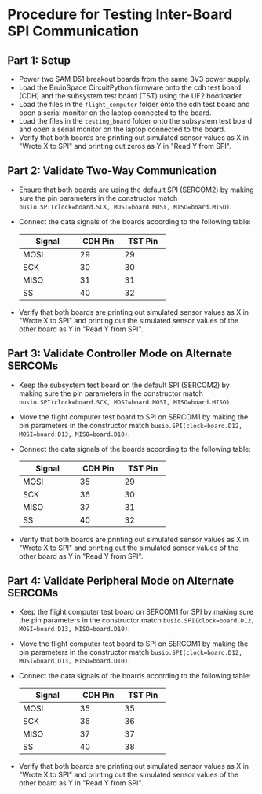# Procedure for Testing Inter-Board SPI Communication

## Part 1: Setup
 * Power two SAM D51 breakout boards from the same 3V3 power supply.
 * Load the BruinSpace CircuitPython firmware onto the cdh test board (CDH) and the subsystem test board (TST) using the UF2 bootloader.
 * Load the files in the `flight_computer` folder onto the cdh test board and open a serial monitor on the laptop connected to the board.
 * Load the files in the `testing_board` folder onto the subsystem test board and open a serial monitor on the laptop connected to the board.
 * Verify that both boards are printing out simulated sensor values as X in "Wrote X to SPI" and printing out zeros as Y in "Read Y from SPI".

## Part 2: Validate Two-Way Communication
 * Ensure that both boards are using the default SPI (SERCOM2) by making sure the pin parameters in the constructor match
 `busio.SPI(clock=board.SCK, MOSI=board.MOSI, MISO=board.MISO)`.
 * Connect the data signals of the boards according to the following table:

    | <div style="width:100px">Signal</div> | <div style="width:75px">CDH Pin</div> | <div style="width:75px">TST Pin</div> |
    | ----- | ----- | ----- |
    | MOSI | 29 | 29 |
    | SCK | 30 | 30 |
    | MISO | 31 | 31 |
    | SS | 40 | 32 |

 * Verify that both boards are printing out simulated sensor values as X in "Wrote X to SPI" and printing out the simulated sensor values of
 the other board as Y in "Read Y from SPI".

## Part 3: Validate Controller Mode on Alternate SERCOMs
 * Keep the subsystem test board on the default SPI (SERCOM2) by making sure the pin parameters in the constructor match
 `busio.SPI(clock=board.SCK, MOSI=board.MOSI, MISO=board.MISO)`.
 * Move the flight computer test board to SPI on SERCOM1 by making the pin parameters in the constructor match
 `busio.SPI(clock=board.D12, MOSI=board.D13, MISO=board.D10)`.
 * Connect the data signals of the boards according to the following table:

    | <div style="width:100px">Signal</div> | <div style="width:75px">CDH Pin</div> | <div style="width:75px">TST Pin</div> |
    | ----- | ----- | ----- |
    | MOSI | 35 | 29 |
    | SCK | 36 | 30 |
    | MISO | 37 | 31 |
    | SS | 40 | 32 |

 * Verify that both boards are printing out simulated sensor values as X in "Wrote X to SPI" and printing out the simulated sensor values of
 the other board as Y in "Read Y from SPI".

## Part 4: Validate Peripheral Mode on Alternate SERCOMs
 * Keep the flight computer test board on SERCOM1 for SPI by making sure the pin parameters in the constructor match
 `busio.SPI(clock=board.D12, MOSI=board.D13, MISO=board.D10)`.
 * Move the flight computer test board to SPI on SERCOM1 by making the pin parameters in the constructor match
 `busio.SPI(clock=board.D12, MOSI=board.D13, MISO=board.D10)`.
 * Connect the data signals of the boards according to the following table:

    | <div style="width:100px">Signal</div> | <div style="width:75px">CDH Pin</div> | <div style="width:75px">TST Pin</div> |
    | ----- | ----- | ----- |
    | MOSI | 35 | 35 |
    | SCK | 36 | 36 |
    | MISO | 37 | 37 |
    | SS | 40 | 38 |

 * Verify that both boards are printing out simulated sensor values as X in "Wrote X to SPI" and printing out the simulated sensor values of
 the other board as Y in "Read Y from SPI".


